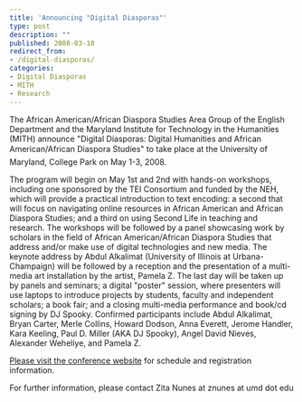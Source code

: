 ```yaml
---
title: 'Announcing "Digital Diasporas"'
type: post
description: ""
published: 2008-03-10
redirect_from: 
- /digital-diasporas/
categories:
- Digital Diasporas
- MITH
- Research
---
```

The African American/African Diaspora Studies Area Group of the English Department and the Maryland Institute for Technology in the Humanities (MITH) announce "Digital Diasporas: Digital Humanities and African American/African Diaspora Studies" to take place at the University of Maryland, College Park on May 1-3, 2008.

The program will begin on May 1st and 2nd with hands-on workshops, including one sponsored by the TEI Consortium and funded by the NEH, which will provide a practical introduction to text encoding: a second that will focus on navigating online resources in African American and African Diaspora Studies; and a third on using Second Life in teaching and research. The workshops will be followed by a panel showcasing work by scholars in the field of African American/African Diaspora Studies that address and/or make use of digital technologies and new media. The keynote address by Abdul Alkalimat (University of Illinois at Urbana-Champaign) will be followed by a reception and the presentation of a multi-media art installation by the artist, Pamela Z. The last day will be taken up by panels and seminars; a digital "poster" session, where presenters will use laptops to introduce projects by students, faculty and independent scholars; a book fair; and a closing multi-media performance and book/cd signing by DJ Spooky. Confirmed participants include Abdul Alkalimat, Bryan Carter, Merle Collins, Howard Dodson, Anna Everett, Jerome Handler, Kara Keeling, Paul D. Miller (AKA DJ Spooky), Angel David Nieves, Alexander Weheliye, and Pamela Z.

[Please visit the conference website](http://mith.umd.edu/diaspora2008/) for schedule and registration information.

For further information, please contact Zita Nunes at znunes at umd dot edu

